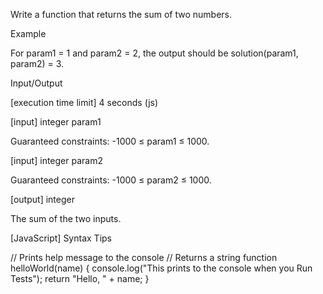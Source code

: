 Write a function that returns the sum of two numbers.

Example

For param1 = 1 and param2 = 2, the output should be
solution(param1, param2) = 3.

Input/Output

[execution time limit] 4 seconds (js)

[input] integer param1

Guaranteed constraints:
-1000 ≤ param1 ≤ 1000.

[input] integer param2

Guaranteed constraints:
-1000 ≤ param2 ≤ 1000.

[output] integer

The sum of the two inputs.

[JavaScript] Syntax Tips

// Prints help message to the console
// Returns a string
function helloWorld(name) {
console.log("This prints to the console when you Run Tests");
return "Hello, " + name;
}
